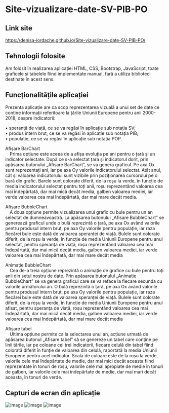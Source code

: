 # Site-vizualizare-date-SV-PIB-PO

## Link site
https://denisa-iordache.github.io/Site-vizualizare-date-SV-PIB-PO/

## Tehnologii folosite
 Am folosit în realizarea aplicației HTML, CSS, Bootstrap, JavaScript, toate graficele și tabelele fiind implementate manual, fară a utiliza biblioteci destinate în acest sens.<br />

## Funcționalitățile aplicației
 Prezenta aplicație are ca scop reprezentarea vizuală a unui set de date ce conține informații referitoare la țările Uniunii Europene pentru anii 2000-2018, despre indicatorii:<br />

• speranță de viață, ce se va regăsi în aplicație sub notația SV;<br />
• produs intern brut, ce se va regăsi în aplicație sub notația PIB;<br />
• populație, ce se va regăsi în aplicație sub notația POP.<br />

Afișare BarChart<br />
 Prima opțiune este aceea de a afișa evoluția pe ani pentru o țară și un indicator selectate. După ce s-a selectat țara și indicatorul dorit, prin apăsarea butonului „Afisare BarChart”, se va genera graficul. Pe axa Ox sunt reprezentați ani, iar pe axa Oy valorile indicatorului selectat. Atât anul, cât și valoarea indicatorului sunt vizibile prin poziționarea cursorului pe o bară din grafic. Barele sunt colorate diferit, de la roșu la verde, în funcție de media indicatorului selectat pentru toți anii, roșu reprezentând valoarea cea mai îndepărtată, dar mai mică decât media, galben valoarea mediei, iar verde valoarea cea mai îndepărtată, dar mai mare decât media.<br />

Afișare BubbleChart<br />
 A doua opțiune permite vizualizarea unui grafic cu bule pentru un an selectat de dumneavoastră. La apăsarea butonului „Afisare BubbleChart” se generează graficul unde o bulă reprezintă o țară, pe axa Ox având valorile pentru produsul intern brut, pe axa Oy valorile pentru populație, iar raza fiecărei bule este dată de valoarea speranței de viață. Bulele sunt colorate diferit, de la roșu la verde, în funcție de media Uniunii Europene pentru anul selectat, pentru speranța de viață, roșu reprezentând valoarea cea mai îndepărtată, dar mai mică decât media, galben valoarea mediei, iar verde valoarea cea mai îndepărtată, dar mai mare decât media<br />

Animație BubbleChart<br />
 Cea de-a treia opțiune reprezintă o animație de grafice cu bule pentru toți anii din setul nostru de date. Prin apăsarea butonulul „Animatie BubbleChart” se va genera graficul care se va reface la fiecare secunda cu valorile următorului an. O bulă reprezintă o țară, pe axa Ox având valorile pentru produsul intern brut, pe axa Oy valorile pentru populație, iar raza fiecărei bule este dată de valoarea speranței de viață. Bulele sunt colorate diferit, de la roșu la verde, în funcție de media Uniunii Europene pentru anul afisat, pentru speranța de viață, roșu reprezentând valoarea cea mai îndepărtată, dar mai mică decât media, galben valoarea mediei, iar verde valoarea cea mai îndepărtată, dar mai mare decât media<br />

Afișare tabel<br />
 Ultima opțiune permite ca la selectarea unui an, acțiune urmată de apăsarea butonul „Afisare tabel” să se genereze un tabel care conține pe linii tările, iar pe coloane cei trei indicatorii, fiecare celulă din tabel fiind colorată diferit în funție de valoarea din celulă, raportată la media Uniunii Europene pentru acel indicator. Scala de culoare este de la roșu la verde, valorile cele mai îndepărtate de medie, dar mai mici decât aceasta fiind reprezentate în tonuri de roșu, valorile cele mai apropiate de medie în tonuri de galben, iar valorile cele mai îndepărtate de medie, dar mai mari decât aceasta, în tonuri de verde.
 
 ## Capturi de ecran din aplicație
 ![image](https://user-images.githubusercontent.com/74931542/195347150-4f32fcbc-f462-4742-ad8d-91974b444c45.png)
 ![image](https://user-images.githubusercontent.com/74931542/195347449-ea703115-e4c5-4be9-a15d-8dd3dbdb497f.png)
 ![image](https://user-images.githubusercontent.com/74931542/195347553-f7b2ebb6-89ba-4e29-9fa1-aae4332e3142.png)
